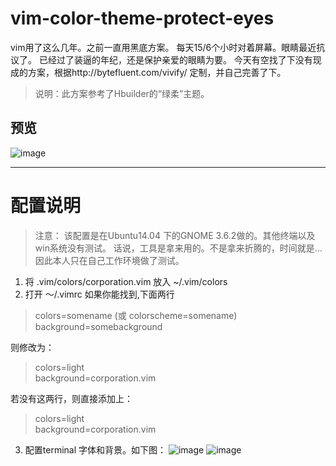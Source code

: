 # vim-color-theme-protect-eyes
vim用了这么几年。之前一直用黑底方案。
每天15/6个小时对着屏幕。眼睛最近抗议了。
已经过了装逼的年纪，还是保护亲爱的眼睛为要。
今天有空找了下没有现成的方案，根据http://bytefluent.com/vivify/ 定制，并自己完善了下。

>说明：此方案参考了Hbuilder的“绿柔”主题。

## 预览
![image](https://raw.githubusercontent.com/wsniper/vim-color-theme-protec-eyes/master/img/preview_.png)

----------------
# 配置说明
> 注意： 该配置是在Ubuntu14.04 下的GNOME 3.6.2做的。其他终端以及win系统没有测试。
> 话说，工具是拿来用的。不是拿来折腾的，时间就是... 因此本人只在自己工作环境做了测试。

1. 将 .vim/colors/corporation.vim 放入 ~/.vim/colors
2. 打开 ～/.vimrc
  如果你能找到,下面两行

  > colors=somename  (或 colorscheme=somename)   
  > background=somebackground
  
  则修改为：
  
  > colors=light   
  > background=corporation.vim
  
  若没有这两行，则直接添加上：
  > colors=light   
  > background=corporation.vim
  
3. 配置terminal 字体和背景。如下图：
![image](https://raw.githubusercontent.com/wsniper/vim-color-theme-protec-eyes/master/img/terminal-settings-0.png)
![image](https://raw.githubusercontent.com/wsniper/vim-color-theme-protec-eyes/master/img/terminal-settings-1.png)
  
